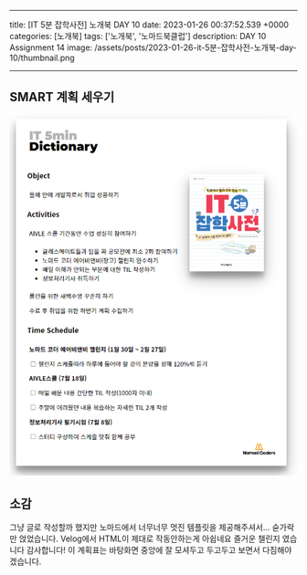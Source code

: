 

---
title: [IT 5분 잡학사전] 노개북 DAY 10
date: 2023-01-26 00:37:52.539 +0000
categories: [노개북]
tags: ['노개북', '노마드북클럽']
description: DAY 10 Assignment 14
image: /assets/posts/2023-01-26-it-5분-잡학사전-노개북-day-10/thumbnail.png

---

## SMART 계획 세우기

![img](/assets/posts/2023-01-26-it-5분-잡학사전-노개북-day-10/img0.png)


## 소감

그냥 글로 작성할까 했지만
노마드에서 너무너무 멋진 템플릿을 제공해주셔서... 숟가락만 얹었습니다.
Velog에서 HTML이 제대로 작동안하는게 아쉽네요
즐거운 챌린지 였습니다 감사합니다!
이 계획표는 바탕화면 중앙에 잘 모셔두고 두고두고 보면서 다짐해야겠습니다.

        